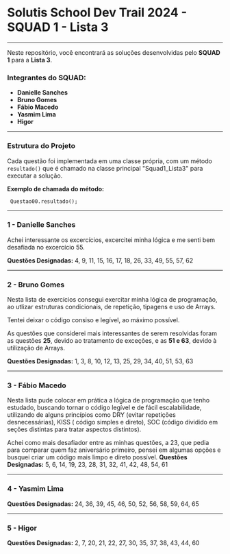 # Solutis School Dev Trail 2024 - SQUAD 1 - Lista 3

---

Neste repositório, você encontrará as soluções desenvolvidas pelo **SQUAD 1** para a **Lista 3**.

### Integrantes do SQUAD:

- **Danielle Sanches**
- **Bruno Gomes**
- **Fábio Macedo**
- **Yasmim Lima**
- **Higor**

---

### Estrutura do Projeto

Cada questão foi implementada em uma classe própria, com um método `resultado()` que é chamado na classe principal "Squad1_Lista3" para executar a solução.

**Exemplo de chamada do método:**

<code>  Questao00.resultado(); </code>

---

### 1 - Danielle Sanches

Achei interessante os excercícios, excercitei minha lógica e me senti bem desafiada no excercício 55.

**Questões Designadas:** 4, 9, 11, 15, 16, 17, 18, 26, 33, 49, 55, 57, 62

---

### 2 - Bruno Gomes

Nesta lista de exercícios consegui exercitar minha lógica de programação, ao utlizar estruturas condicionais, 
de repetição, tipagens e uso de Arrays.

Tentei deixar o código consiso e legível, ao máximo possível.

As questões que considerei mais interessantes de serem resolvidas foram as questões
**25**, devido ao tratamento de exceções, e as **51 e 63**, devido à utilização de Arrays.

**Questões Designadas:** 1, 3, 8, 10, 12, 13, 25, 29, 34, 40, 51, 53, 63

---

### 3 - Fábio Macedo

Nesta lista pude colocar em prática a lógica de programação que tenho estudado, buscando tornar o código legível e de fácil escalabilidade, utilizando de alguns princípios como DRY (evitar repetições desnecessárias), KISS ( código simples e direto), SOC (código dividido em seções distintas para tratar aspectos distintos). 

Achei como mais desafiador entre as minhas questões, a 23, que pedia para comparar quem faz aniversário primeiro, pensei em algumas opções e busquei criar um código mais limpo e direto possível.
**Questões Designadas:** 5, 6, 14, 19, 23, 28, 31, 32, 41, 42, 48, 54, 61

---

### 4 - Yasmim Lima

**Questões Designadas:** 24, 36, 39, 45, 46, 50, 52, 56, 58, 59, 64, 65

---

### 5 - Higor

**Questões Designadas:** 2, 7, 20, 21, 22, 27, 30, 35, 37, 38, 43, 44, 60

